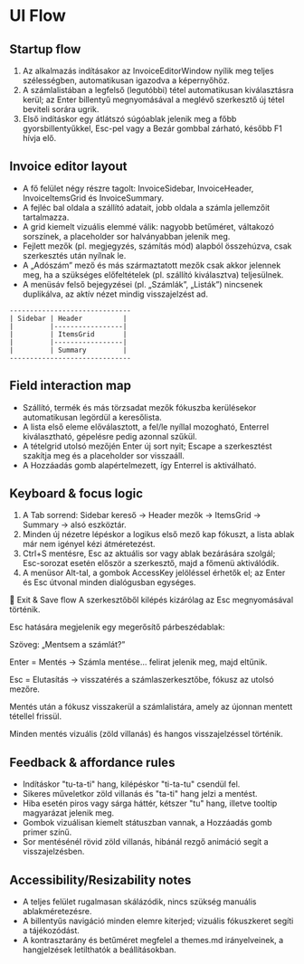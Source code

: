 # UI Flow

## Startup flow

1. Az alkalmazás indításakor az InvoiceEditorWindow nyílik meg teljes szélességben, automatikusan igazodva a képernyőhöz.
2. A számlalistában a legfelső (legutóbbi) tétel automatikusan kiválasztásra kerül; az Enter billentyű megnyomásával a meglévő szerkesztő új tétel beviteli sorára ugrik.
3. Első indításkor egy átlátszó súgóablak jelenik meg a főbb gyorsbillentyűkkel, Esc-pel vagy a Bezár gombbal zárható, később F1 hívja elő.

## Invoice editor layout

* A fő felület négy részre tagolt: InvoiceSidebar, InvoiceHeader, InvoiceItemsGrid és InvoiceSummary.
* A fejléc bal oldala a szállító adatait, jobb oldala a számla jellemzőit tartalmazza.
* A grid kiemelt vizuális elemmé válik: nagyobb betűméret, váltakozó sorszínek, a placeholder sor halványabban jelenik meg.
* Fejlett mezők (pl. megjegyzés, számítás mód) alapból összehúzva, csak szerkesztés után nyílnak le.
* A „Adószám” mező és más származtatott mezők csak akkor jelennek meg, ha a szükséges előfeltételek (pl. szállító kiválasztva) teljesülnek.
* A menüsáv felső bejegyzései (pl. „Számlák”, „Listák”) nincsenek duplikálva, az aktív nézet mindig visszajelzést ad.

```
------------------------------
| Sidebar | Header          |
|         |-----------------|
|         | ItemsGrid       |
|         |-----------------|
|         | Summary         |
------------------------------
```

## Field interaction map

* Szállító, termék és más törzsadat mezők fókuszba kerülésekor automatikusan legördül a keresőlista.
* A lista első eleme előválasztott, a fel/le nyíllal mozogható, Enterrel kiválasztható, gépelésre pedig azonnal szűkül.
* A tételgrid utolsó mezőjén Enter új sort nyit; Escape a szerkesztést szakítja meg és a placeholder sor visszaáll.
* A Hozzáadás gomb alapértelmezett, így Enterrel is aktiválható.

## Keyboard & focus logic

1. A Tab sorrend: Sidebar kereső → Header mezők → ItemsGrid → Summary → alsó eszköztár.
2. Minden új nézetre lépéskor a logikus első mező kap fókuszt, a lista ablak már nem igényel kézi átméretezést.
3. Ctrl+S mentésre, Esc az aktuális sor vagy ablak bezárására szolgál; Esc-sorozat esetén először a szerkesztő, majd a főmenü aktiválódik.
4. A menüsor Alt-tal, a gombok AccessKey jelöléssel érhetők el; az Enter és Esc útvonal minden dialógusban egységes.

🧾 Exit & Save flow
A szerkesztőből kilépés kizárólag az Esc megnyomásával történik.

Esc hatására megjelenik egy megerősítő párbeszédablak:

Szöveg: „Mentsem a számlát?”

Enter = Mentés → Számla mentése… felirat jelenik meg, majd eltűnik.

Esc = Elutasítás → visszatérés a számlaszerkesztőbe, fókusz az utolsó mezőre.

Mentés után a fókusz visszakerül a számlalistára, amely az újonnan mentett tétellel frissül.

Minden mentés vizuális (zöld villanás) és hangos visszajelzéssel történik.

## Feedback & affordance rules

* Indításkor "tu-ta-ti" hang, kilépéskor "ti-ta-tu" csendül fel.
* Sikeres műveletkor zöld villanás és "ta-ti" hang jelzi a mentést.
* Hiba esetén piros vagy sárga háttér, kétszer "tu" hang, illetve tooltip magyarázat jelenik meg.
* Gombok vizuálisan kiemelt státuszban vannak, a Hozzáadás gomb primer színű.
* Sor mentésénél rövid zöld villanás, hibánál rezgő animáció segít a visszajelzésben.

## Accessibility/Resizability notes

* A teljes felület rugalmasan skálázódik, nincs szükség manuális ablakméretezésre.
* A billentyűs navigáció minden elemre kiterjed; vizuális fókuszkeret segíti a tájékozódást.
* A kontrasztarány és betűméret megfelel a themes.md irányelveinek, a hangjelzések letilthatók a beállításokban.
